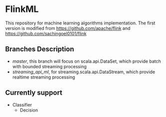 # FlinkML
This repository for machine learning algorithms implementation. The first version is modified from https://github.com/apache/flink and https://github.com/sachingoel0101/flink

## Branches Description
- *master*, this branch will focus on scala.api.DataSet, which provide batch with bounded streaming processing
- *streaming_api_ml*, for streaming.scala.api.DataStream, which provide realtime streaming processing

## Currently support
- Classifier
    - Decision


